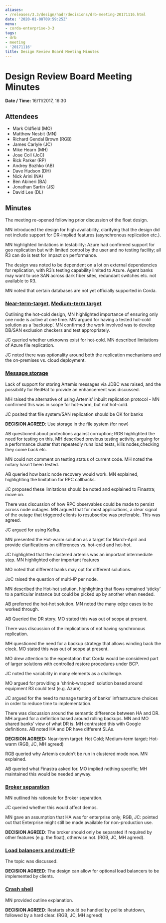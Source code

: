 ```yaml
---
aliases:
- /releases/3.3/design/hadr/decisions/drb-meeting-20171116.html
date: '2020-01-08T09:59:25Z'
menu:
- corda-enterprise-3-3
tags:
- drb
- meeting
- '20171116'
title: Design Review Board Meeting Minutes
---
```



# Design Review Board Meeting Minutes

**Date / Time:** 16/11/2017, 16:30


## Attendees


* Mark Oldfield (MO)
* Matthew Nesbit (MN)
* Richard Gendal Brown (RGB)
* James Carlyle (JC)
* Mike Hearn (MH)
* Jose Coll (JoC)
* Rick Parker (RP)
* Andrey Bozhko (AB)
* Dave Hudson (DH)
* Nick Arini (NA)
* Ben Abineri (BA)
* Jonathan Sartin (JS)
* David Lee (DL)


## Minutes

The meeting re-opened following prior discussion of the float design.

MN introduced the design for high availability, clarifying that the design did not include support for DR-implied features (asynchronous replication etc.).

MN highlighted limitations in testability: Azure had confirmed support for geo replication but with limited control by the user and no testing facility; all R3 can do is test for impact on performance.

The design was noted to be dependent on a lot on external dependencies for replication, with R3’s testing capability limited to Azure. Agent banks may want to use SAN across dark fiber sites, redundant switches etc. not available to R3.

MN noted that certain databases are not yet officially supported in Corda.


### [Near-term-target](./near-term-target.md), [Medium-term target](./medium-term-target.md)

Outlining the hot-cold design, MN highlighted importance of ensuring only one node is active at one time. MN argued for having a tested hot-cold solution as a ‘backstop’. MN confirmed the work involved was to develop DB/SAN exclusion checkers and test appropriately.

JC queried whether unknowns exist for hot-cold. MN described limitations of Azure file replication.

JC noted there was optionality around both the replication mechanisms and the on-premises vs. cloud deployment.


### [Message storage](./db-msg-store.md)

Lack of support for storing Artemis messages via JDBC was raised, and the possibility for RedHat to provide an enhancement was discussed.

MH raised the alternative of using Artemis’ inbuilt replication protocol - MN confirmed this was in scope for hot-warm, but not hot-cold.

JC posited that file system/SAN replication should be OK for banks

**DECISION AGREED**: Use storage in the file system (for now)

AB questioned about protections against corruption; RGB highlighted the need for testing on this. MH described previous testing activity, arguing for a performance cluster that repeatedly runs load tests, kills nodes,checking they come back etc.

MN could not comment on testing status of current code. MH noted the notary hasn’t been tested.

AB queried how basic node recovery would work. MN explained, highlighting the limitation for RPC callbacks.

JC proposed these limitations should be noted and explained to Finastra; move on.

There was discussion of how RPC observables could be made to persist across node outages. MN argued that for most applications, a clear signal of the outage that triggered clients to resubscribe was preferable. This was agreed.

JC argued for using Kafka.

MN presented the Hot-warm solution as a target for March-April and provide clarifications on differences vs. hot-cold and hot-hot.

JC highlighted that the clustered artemis was an important intermediate step. MN highlighted other important features

MO noted that different banks may opt for different solutions.

JoC raised the question of multi-IP per node.

MN described the Hot-hot solution, highlighting that flows remained ‘sticky’ to a particular instance but could be picked up by another when needed.

AB preferred the hot-hot solution. MN noted the many edge cases to be worked through.

AB Queried the DR story. MO stated this was out of scope at present.

There was discussion of the implications of not having synchronous replication.

MH questioned the need for a backup strategy that allows winding back the clock. MO stated this was out of scope at present.

MO drew attention to the expectation that Corda would be considered part of larger solutions with controlled restore procedures under BCP.

JC noted the variability in many elements as a challenge.

MO argued for providing a ‘shrink-wrapped’ solution based around equipment R3 could test (e.g. Azure)

JC argued for the need to manage testing of banks’ infrastructure choices in order to reduce time to implementation.

There was discussion around the semantic difference between HA and DR. MH argued for a definition based around rolling backups. MN and MO shared banks’ view of what DR is. MH contrasted this with Google definitions. AB noted HA and DR have different SLAs.

**DECISION AGREED:** Near-term target: Hot Cold; Medium-term target: Hot-warm (RGB, JC, MH agreed)

RGB queried why Artemis couldn’t be run in clustered mode now. MN explained.

AB queried what Finastra asked for. MO implied nothing specific; MH maintained this would be needed anyway.


### [Broker separation](./external-broker.md)

MN outlined his rationale for Broker separation.

JC queried whether this would affect demos.

MN gave an assumption that HA was for enterprise only; RGB, JC: pointed out that Enterprise might still be made available for non-production use.

**DECISION AGREED**: The broker should only be separated if required by other features (e.g. the float), otherwise not. (RGB, JC, MH agreed).


### [Load balancers and multi-IP](./ip-addressing.md)

The topic was discussed.

**DECISION AGREED**: The design can allow for optional load balancers to be implemented by clients.


### [Crash shell](./crash-shell.md)

MN provided outline explanation.

**DECISION AGREED**: Restarts should be handled by polite shutdown, followed by a hard clear. (RGB, JC, MH agreed)


